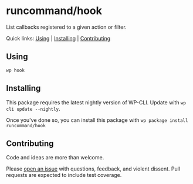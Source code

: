 runcommand/hook
===============

List callbacks registered to a given action or filter.


Quick links: [Using](#using) | [Installing](#installing) | [Contributing](#contributing)

## Using


~~~
wp hook 
~~~



## Installing

This package requires the latest nightly version of WP-CLI. Update with `wp cli update --nightly`.

Once you've done so, you can install this package with `wp package install runcommand/hook`

## Contributing

Code and ideas are more than welcome.

Please [open an issue](https://github.com/runcommand/hook/issues) with questions, feedback, and violent dissent. Pull requests are expected to include test coverage.
